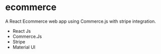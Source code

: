 # ecommerce
A React Ecommerce web app using Commerce.js with stripe integration.

- React Js
- Commerce.Js
- Stripe
- Material UI
